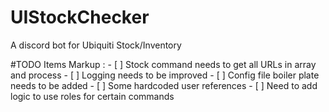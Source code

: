 # UIStockChecker
 A discord bot for Ubiquiti Stock/Inventory

#TODO Items
 Markup : - [ ] Stock command needs to get all URLs in array and process
          - [ ] Logging needs to be improved
          - [ ] Config file boiler plate needs to be added
          - [ ] Some hardcoded user references
          - [ ] Need to add logic to use roles for certain commands

